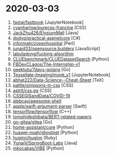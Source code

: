 # 2020-03-03

1. [fastai/fastbook](https://github.com/fastai/fastbook "Draft of the fastai book") [JupyterNotebook]
2. [cyanharlow/purecss-francine](https://github.com/cyanharlow/purecss-francine "HTML/CSS drawing in the style of an 18th-century oil painting. Hand-coded entirely in HTML & CSS.") [CSS]
3. [JackZhu426/ElysiumMall](https://github.com/JackZhu426/ElysiumMall "My Own Online Mall Project Using SpringBoot") [Java]
4. [dodyg/practical-aspnetcore](https://github.com/dodyg/practical-aspnetcore "Practical samples of aspnet core 2.1, 2.2, 3.0 and 3.1 projects you can use. Readme contains explanations on all projects.") [C#]
5. [informatici/openhospital](https://github.com/informatici/openhospital "Open Hospital is a free and open source software for healthcare data management. This repository is used to build its portable releases.") [Perl]
6. [junaid33/opensource.builders](https://github.com/junaid33/opensource.builders "Find open-source alternatives") [JavaScript]
7. [labuladong/fucking-algorithm](https://github.com/labuladong/fucking-algorithm "手把手撕LeetCode题目，扒各种算法套路的裤子，not only how，but also why. English version supported!") 
8. [CLUEbenchmark/CLUEDatasetSearch](https://github.com/CLUEbenchmark/CLUEDatasetSearch "搜索所有中文NLP数据集，附常用英文NLP数据集") [Python]
9. [FBDevCLagos/The-Internship-v1](https://github.com/FBDevCLagos/The-Internship-v1 "That is the vision of the DevC Lagos: “The Internship v1”. The program is a DevC Lagos initiative where Project Managers, Developers, and DevOps specialists are taken through a 13 week period where they build 10 real-world software products distributed into 10 teams. These products could be Enterprise Apps, SaaS, Libraries or Utilities for “real…") 
10. [geektutu/7days-golang](https://github.com/geektutu/7days-golang "7 days golang apps from scratch (web framework Gee, distributed cache GeeCache, object relational mapping ORM framework GeeORM etc) 7天用Go动手写/从零实现系列") [Go]
11. [Tessellate-Imaging/monk_v1](https://github.com/Tessellate-Imaging/monk_v1 "Monk is a low code Deep Learning tool and a unified wrapper for Computer Vision.") [JupyterNotebook]
12. [abhat222/Data-Science--Cheat-Sheet](https://github.com/abhat222/Data-Science--Cheat-Sheet "Cheat Sheets") [TeX]
13. [pattle/simpsons-in-css](https://github.com/pattle/simpsons-in-css "Simpsons characters in CSS") [CSS]
14. [astrit/css.gg](https://github.com/astrit/css.gg "500+ CSS Icons. Customizable, Retina Ready with API & NPM") [CSS]
15. [CSSEGISandData/COVID-19](https://github.com/CSSEGISandData/COVID-19 "Novel Coronavirus (COVID-19) Cases, provided by JHU CSSE") 
16. [alebcay/awesome-shell](https://github.com/alebcay/awesome-shell "A curated list of awesome command-line frameworks, toolkits, guides and gizmos. Inspired by awesome-php.") 
17. [apple/swift-argument-parser](https://github.com/apple/swift-argument-parser "Straightforward, type-safe argument parsing for Swift") [Swift]
18. [tensorflow/tensorflow](https://github.com/tensorflow/tensorflow "An Open Source Machine Learning Framework for Everyone") [C++]
19. [tomohideshibata/BERT-related-papers](https://github.com/tomohideshibata/BERT-related-papers "BERT-related papers") 
20. [go-gitea/gitea](https://github.com/go-gitea/gitea "Git with a cup of tea, painless self-hosted git service") [Go]
21. [home-assistant/core](https://github.com/home-assistant/core "🏡 Open source home automation that puts local control and privacy first") [Python]
22. [huawei-noah/ghostnet](https://github.com/huawei-noah/ghostnet "[CVPR2020] Surpassing MobileNetV3: GhostNet: More Features from Cheap Operations") [Python]
23. [huginn/huginn](https://github.com/huginn/huginn "Create agents that monitor and act on your behalf. Your agents are standing by!") [Ruby]
24. [YunaiV/SpringBoot-Labs](https://github.com/YunaiV/SpringBoot-Labs "Spring Boot 2.X 专栏更新完毕，Spring Cloud & Spring Cloud Alibaba 2.X 专栏更新中 。欢迎胖友 Star 一波") [Java]
25. [mkocabas/VIBE](https://github.com/mkocabas/VIBE "Official implementation of CVPR2020 paper VIBE: Video Inference for Human Body Pose and Shape Estimation") [Python]
